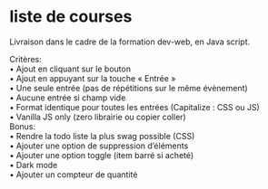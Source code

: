 # liste de courses

Livraison dans le cadre de la formation dev-web, en Java script.     
     
Critères:     
• Ajout en cliquant sur le bouton     
• Ajout en appuyant sur la touche « Entrée »     
• Une seule entrée (pas de répétitions sur le même évènement)     
• Aucune entrée si champ vide     
• Format identique pour toutes les entrées (Capitalize : CSS ou JS)     
• Vanilla JS only (zero librairie ou copier coller)     
Bonus:      
• Rendre la todo liste la plus swag possible (CSS)     
• Ajouter une option de suppression d’éléments     
• Ajouter une option toggle (item barré si acheté)    
• Dark mode   
• Ajouter un compteur de quantité      
